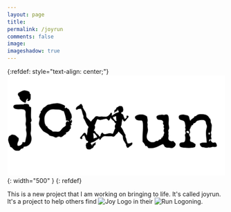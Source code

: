 ```yaml
---
layout: page
title: 
permalink: /joyrun
comments: false
image: 
imageshadow: true
---
```


{:refdef: style="text-align: center;"}
![JoyRun Logo](assets/images/joyrun_logo.png){: width="500" }
{: refdef}


This is a new project that I am working on bringing to life. It's called joyrun. It's a project to help others find <span>
  <img src="{{ site.baseurl }}/assets/images/joy_logo.png" alt="Joy Logo" class="inline-logo">
  in their
  <img src="{{ site.baseurl }}/assets/images/run_logo.png" alt="Run Logo" class="inline-logo">ning.
</span>


